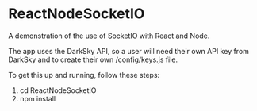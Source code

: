 # ReactNodeSocketIO

A demonstration of the use of SocketIO with React and Node.

The app uses the DarkSky API, so a user will need their own API key from DarkSky and to create their own /config/keys.js file.

To get this up and running, follow these steps:

1) cd ReactNodeSocketIO
2) npm install